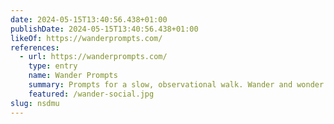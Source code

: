 ```yaml
---
date: 2024-05-15T13:40:56.438+01:00
publishDate: 2024-05-15T13:40:56.438+01:00
likeOf: https://wanderprompts.com/
references:
  - url: https://wanderprompts.com/
    type: entry
    name: Wander Prompts
    summary: Prompts for a slow, observational walk. Wander and wonder right where you are.
    featured: /wander-social.jpg
slug: nsdmu
---
```

